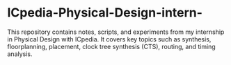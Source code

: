 # ICpedia-Physical-Design-intern-
This repository contains notes, scripts, and experiments from my internship in Physical Design with ICpedia. It covers key topics such as synthesis, floorplanning, placement, clock tree synthesis (CTS), routing, and timing analysis.
